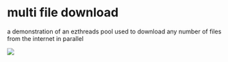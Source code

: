 # multi file download

a demonstration of an ezthreads pool used to download any number of files from the internet in parallel

![](https://github.com/mr-highball/ezthreads/blob/master/screenshots/multi_file_download.gif)